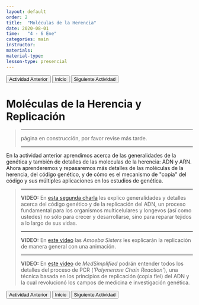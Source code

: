 ```yaml
---
layout: default
order: 2
title:  "Moléculas de la Herencia"
date: 2020-08-01
time:   "4 - 6 Ene"
categories: main
instructor: 
materials: 
material-type: 
lesson-type: presencial
---
```


<a href="https://pesalerno.github.io/genetica2021/main/2020/08/01/1_introduccion.html"><button>Actividad Anterior</button></a>		<a href="https://pesalerno.github.io/genetica2021/"><button>Inicio</button></a>    <a href="https://pesalerno.github.io/genetica2021/main/2020/08/01/3_mutaciones.html"><button>Siguiente Actividad</button></a>

# Moléculas de la Herencia y Replicación

>---------------------
> página en construcción, por favor revise más tarde. 
>
> ----------------------
> 

En la actividad anterior aprendimos acerca de las generalidades de la genética y también de detalles de las moleculas de la herencia: ADN y ARN. Ahora aprenderemos y repasaremos más detalles de las moléculas de la herencia, del código genético, y de cómo es el mecanismo de "copia" del código y sus múltiples aplicaciones en los estudios de genética. 


>----------------
>
>**VIDEO:** En [esta segunda charla](https://www.loom.com/share/a819a74d4c9f428cb5279e8796fc7cd0) les explico generalidades y detalles acerca del código genético y de la replicación del ADN, un proceso fundamental para los organismos multicelulares y longevos (así como ustedes) no sólo para crecer y desarrollarse, sino para reparar tejidos a lo largo de sus vidas. 
>
>-----------------
>
>**VIDEO:** En [este video](https://www.youtube.com/watch?v=Qqe4thU-os8) las *Amoeba Sisters* les explicarán la replicación de manera general con una animación. 
>
>-------------------
>**VIDEO:** En [este video](https://www.youtube.com/watch?v=uKeMiAZ8Zu4) de *MedSimplified* podrán entender todos los detalles del proceso de PCR (*'Polymerase Chain Reaction'*), una técnica basada en los principios de replicación (copia fiel) del ADN y la cual revolucionó los campos de medicina e investigación genética.  


<a href="https://pesalerno.github.io/genetica2021/main/2020/08/01/1_introduccion.html"><button>Actividad Anterior</button></a>		<a href="https://pesalerno.github.io/genetica2021/"><button>Inicio</button></a>    <a href="https://pesalerno.github.io/genetica2021/main/2020/08/01/3_mutaciones.html"><button>Siguiente Actividad</button></a>
